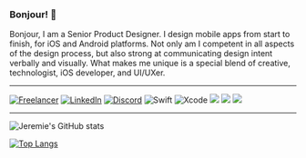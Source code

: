 ### Bonjour! 👋

<!--
**jeremieb/jeremieb** is a ✨ _special_ ✨ repository because its `README.md` (this file) appears on your GitHub profile.
-->

Bonjour, I am a Senior Product Designer. I design mobile apps from start to finish, for iOS and Android platforms. Not only am I competent in all aspects of the design process, but also strong at communicating design intent verbally and visually. What makes me unique is a special blend of creative, technologist, iOS developer, and UI/UXer.

---

<a href ="https://jeremieberduck.com">![Freelancer](https://img.shields.io/badge/Freelancer-29B2FE?style=for-the-badge&logo=Freelancer&logoColor=white)</a>
<a href="https://www.linkedin.com/in/jeremieberduck/" target="_blank">![LinkedIn](https://img.shields.io/badge/linkedin-%230077B5.svg?style=for-the-badge&logo=linkedin&logoColor=white)</a>
<a href="https://discord.gg/nyF9Tnrksr" target="_blank">![Discord](https://img.shields.io/badge/MonsieurBee-%237289DA.svg?style=for-the-badge&logo=discord&logoColor=white)</a>
![Swift](https://img.shields.io/badge/swift-F54A2A?style=for-the-badge&logo=swift&logoColor=white)
![Xcode](https://img.shields.io/badge/Xcode-007ACC?style=for-the-badge&logo=Xcode&logoColor=white)
<a href="https://twitter.com/jeremieberduck" target="_blank"><img src="https://img.shields.io/twitter/follow/jeremieberduck?color=%231DA1F2&logo=twitter&logoColor=white&style=for-the-badge" /></a>
<a href="https://twitch.tv/monsieurbee" target="_blank"><img src="https://img.shields.io/twitch/status/monsieurbee?color=%236441a5&logo=twitch&logoColor=white&style=for-the-badge" /></a>
<a href="https://www.youtube.com/c/jeremieberduck" target="_blank"><img src="https://img.shields.io/youtube/channel/subscribers/UCsUsLsmE3OtWmko03Haw-nA?logo=youtube&logoColor=white&style=for-the-badge" /></a>

<!-- <a href="https://dev.to/jeremieberduck">
  <img src="https://d2fltix0v2e0sb.cloudfront.net/dev-badge.svg" alt="Jérémie Berduck's DEV Community Profile" height="30" width="30">
</a> -->

---

![Jeremie's GitHub stats](https://github-readme-stats.vercel.app/api?username=jeremieb&show_icons=true&theme=radical)

[![Top Langs](https://github-readme-stats.vercel.app/api/top-langs/?username=jeremieb&show_icons=true&langs_count=8&theme=radical)](https://github.com/anuraghazra/github-readme-stats)

